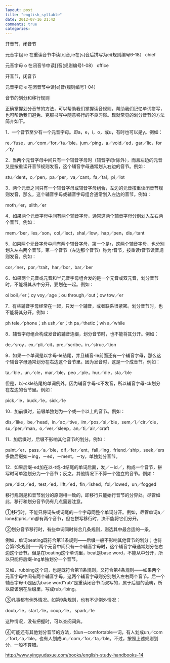 ```yaml
---
layout: post
title: "english_syllable"
date: 2012-07-16 21:42
comments: true
categories: 
---
```


开音节，闭音节

元音字组 ie 在重读音节中读[i:]音,ie在[s]音后拼写为ei(规则编号6-18）
chief

元音字母 o 在闭音节中读[]音(规则编号1-08）
office

开音节，闭音节

元音字母 e 在闭音节中读[e]音(规则编号1-04）

音节的划分和移行规则

 

正确掌握划分音节的方法，可以帮助我们掌握读音规则，帮助我们记忆单词拼写，也可帮助我们避免、克服书写中随意移行的不良习惯。现就常见的划分音节的方法简介如下。

1．一个音节至少有一个元音字母。即a，e，i，o，或u，有时也可以是y。例如：

re／fuse，un／com／for／ta／ble，jum／ping，a／void／ed，gar／lic，for／ty

2．当两个元音字母中间只有一个辅音字母时（辅音字母r除外），而且左边的元音又是按重读开音节规则发音，这个辅音字母通常划入右边的音节。例如：

stu／dent，o／pen，pa／per，va／cant，fa／tal，pi／lot

3．两个元音之间只有一个辅音字母或辅音字母组合，左边的元音按重读闭音节规则发音，那么，这个辅音字母或辅音字母组合通常划入左边的音节。例如：

moth／er，slith／er

4．如果两个元音字母中间有两个辅音字母，通常这两个辅音字母分别划入左右两个音节。例如：

mem／ber，les／son，col／lect，shal／low，hap／pen，dis／tant

5．如果两个元音字母中间有两个辅音字母，第一个是r，这两个辅音字母，也分别划入左右两个音节。第一个音节（左边那个音节）称为r音节，按重读r音节读音规则发音。例如：

cor／ner，por／trait，har／bor，bar／ber

6．如果两个元音或元音和半元音字母组合发的是一个元音或双元音，划分音节时，不能将其从中分开，要划在一起。例如：

oi boil／er；oy voy／age；ou through／out；ow tow／er

7．有些辅音字母经常在一起，只发一个辅音，或者联系很紧密。划分音节时，也不能将其分开。例如：

ph tele／phone；sh ush／er；th pa／thetic；wh a／while

8．辅音字母组合构成发音的辅音连缀，划分音节时，也不能将其分开。例如：

de／sroy，ex／pli／cit，pre／scribe，in／struc／tion

9．如果一个单词是以字母-le结尾，并且辅音-le前面还有一个辅音字母，那么这个辅音字母通常划分在右边这个音节里。因为发音时，这是一个成音节。例如：

ta／ble，un／cle，mar／ble，peo ／ple，hur／dle，sta／ble

但是，以-ckle结尾的单词例外。因为辅音字母-c不发音，所以辅音字母-ck划分在左边的音节里。例如：

pick／le，buck／le，sick／le

10．加前缀时，前缀单独划为一个或一个以上的音节。例如：

dis／like，be／head，in／ac／tive，im／pos／si／ble，sem／i／cir／cle，su／per／man，o／ver／sleep，an／ti／air／craft

11．加后缀时，后缀不影响其他音节的划分。例如：

paint／er，pass／a／ble，dif／fer／ent，fall／ing，friend／ship，seek／ers多数后缀如－ing，－ed，－ment，－ty，单独划分音节。

12．如果后缀-ed加在以-t或-d结尾的单词后面，发／－id／，构成一个音节，拼写时可单独划分为一个音节；反之，其他情况下不算一个独立的音节。例如：

pre／dict／ed，test／ed，lift／ed，fin／ished，fol／lowed，un／fogged

移行规则是和音节划分的原则相一致的，即移行只能始行音节的分界处。尽管如此，移行和划分音节仍有几点需要注意。

①移行时，不能只将词头或词尾的一个字母同整个单词分开。例如，尽管单词a／lone和pris／m都有两个音节，但在拼写移行时，决不能将它们分开。

②划分音节移行时，有些单词同时符合几条规则，则选其中最合适的一条。

例如，单词beating既符合第11条规则——后缀一般不影响其他音节的划分；也符合第2条规则——两个元音中间只有一个辅音字母时，这个辅音字母通常划分在右边这个音节。但是在beating这个单词里，beat是base word，不能从中分开，所以只能将后缀-ing单独划分一个音节。

又如，rubbing这个词，也是既符合第11条规则，又符合第4条规则——如果两个元音字母中间有两个辅音字母，这两个辅音字母则分别划入左右两个音节。后一个辅音字母-b是因为base word“rub”是重读闭音节而双写的，属于后缀的范畴，所以应该划在后缀里，写成rub／bing。

③凡事都有例外情况。如第9条规则，也有不少例外情况：

doub／le，start／le，coup／le， spark／le

这种情况，没有把握时，可以查阅词典。

④可能还有其他划分音节的方法，如un－comfortable一词，有人划成un／com／fort／a／ble，也有人划成un／com／for／ta／ble。不过，按照上述规则划分，一般不算错。

http://www.yingyudaxue.com/books/english-study-handbooks-14